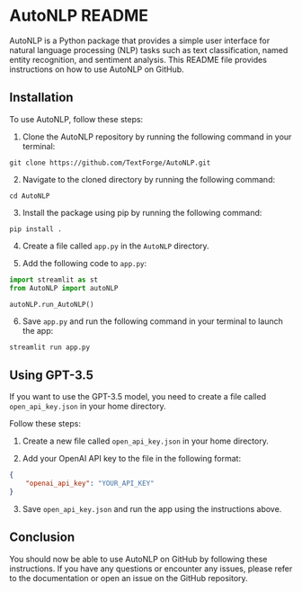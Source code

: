 # AutoNLP README

AutoNLP is a Python package that provides a simple user interface for natural language processing (NLP) tasks such as text classification, named entity recognition, and sentiment analysis. This README file provides instructions on how to use AutoNLP on GitHub.

## Installation

To use AutoNLP, follow these steps:

1. Clone the AutoNLP repository by running the following command in your terminal:

```
git clone https://github.com/TextForge/AutoNLP.git
```

2. Navigate to the cloned directory by running the following command:

```
cd AutoNLP
```

3. Install the package using pip by running the following command:

```
pip install .
```

4. Create a file called `app.py` in the `AutoNLP` directory.

5. Add the following code to `app.py`:

```python
import streamlit as st
from AutoNLP import autoNLP

autoNLP.run_AutoNLP()
```

6. Save `app.py` and run the following command in your terminal to launch the app:

```
streamlit run app.py
```

## Using GPT-3.5

If you want to use the GPT-3.5 model, you need to create a file called `open_api_key.json` in your home directory. 

Follow these steps:

1. Create a new file called `open_api_key.json` in your home directory.

2. Add your OpenAI API key to the file in the following format:

```json
{
    "openai_api_key": "YOUR_API_KEY"
}
```

3. Save `open_api_key.json` and run the app using the instructions above.

## Conclusion

You should now be able to use AutoNLP on GitHub by following these instructions. If you have any questions or encounter any issues, please refer to the documentation or open an issue on the GitHub repository.